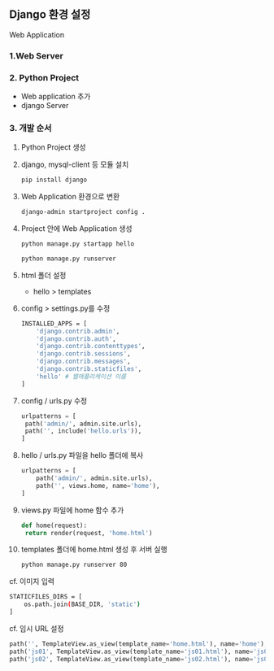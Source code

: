 ## Django 환경 설정

Web Application 



### 1.Web Server



### 2. Python Project

- Web application 추가
- django Server



### 3. 개발 순서

1. Python Project 생성

2. django, mysql-client 등 모듈 설치

   ```bash
   pip install django
   ```

3. Web Application 환경으로 변환

   ```bash
   django-admin startproject config .
   ```

4. Project 안에 Web Application 생성

   ```bash
   python manage.py startapp hello
   ```

   ```bash
   python manage.py runserver
   ```

5. html 폴더 설정

   - hello > templates

6. config > settings.py를 수정

   ```bash
   INSTALLED_APPS = [
       'django.contrib.admin',
       'django.contrib.auth',
       'django.contrib.contenttypes',
       'django.contrib.sessions',
       'django.contrib.messages',
       'django.contrib.staticfiles',
       'hello' # 웹애플리케이션 이름 
   ]
   ```

7. config / urls.py 수정

   ```python
   urlpatterns = [
   	path('admin/', admin.site.urls),
   	path('', include('hello.urls')),
   ]
   ```

8. hello / urls.py 파일을 hello 폴더에 복사

   ```python
   urlpatterns = [
       path('admin/', admin.site.urls),
       path('', views.home, name='home'),
   ]
   ```

9. views.py 파일에 home 함수 추가

   ```python
   def home(request):
   	return render(request, 'home.html')
   ```

10. templates 폴더에 home.html 생성 후 서버 실행

    ```bash
    python manage.py runserver 80
    ```



cf. 이미지 입력

```bash
STATICFILES_DIRS = [
	os.path.join(BASE_DIR, 'static')
]
```

cf. 임시 URL 설정

```python
path('', TemplateView.as_view(template_name='home.html'), name='home'),
path('js01', TemplateView.as_view(template_name='js01.html'), name='js01'),
path('js02', TemplateView.as_view(template_name='js02.html'), name='js02'),
```

